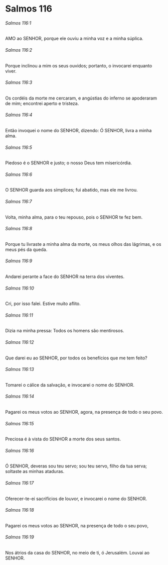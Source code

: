 # Salmos 116

###### Salmos 116:1

AMO ao SENHOR, porque ele ouviu a minha voz e a minha súplica.

###### Salmos 116:2

Porque inclinou a mim os seus ouvidos; portanto, o invocarei enquanto viver.

###### Salmos 116:3

Os cordéis da morte me cercaram, e angústias do inferno se apoderaram de mim; encontrei aperto e tristeza.

###### Salmos 116:4

Então invoquei o nome do SENHOR, dizendo: Ó SENHOR, livra a minha alma.

###### Salmos 116:5

Piedoso é o SENHOR e justo; o nosso Deus tem misericórdia.

###### Salmos 116:6

O SENHOR guarda aos símplices; fui abatido, mas ele me livrou.

###### Salmos 116:7

Volta, minha alma, para o teu repouso, pois o SENHOR te fez bem.

###### Salmos 116:8

Porque tu livraste a minha alma da morte, os meus olhos das lágrimas, e os meus pés da queda.

###### Salmos 116:9

Andarei perante a face do SENHOR na terra dos viventes.

###### Salmos 116:10

Cri, por isso falei. Estive muito aflito.

###### Salmos 116:11

Dizia na minha pressa: Todos os homens são mentirosos.

###### Salmos 116:12

Que darei eu ao SENHOR, por todos os benefícios que me tem feito?

###### Salmos 116:13

Tomarei o cálice da salvação, e invocarei o nome do SENHOR.

###### Salmos 116:14

Pagarei os meus votos ao SENHOR, agora, na presença de todo o seu povo.

###### Salmos 116:15

Preciosa é à vista do SENHOR a morte dos seus santos.

###### Salmos 116:16

Ó SENHOR, deveras sou teu servo; sou teu servo, filho da tua serva; soltaste as minhas ataduras.

###### Salmos 116:17

Oferecer-te-ei sacrifícios de louvor, e invocarei o nome do SENHOR.

###### Salmos 116:18

Pagarei os meus votos ao SENHOR, na presença de todo o seu povo,

###### Salmos 116:19

Nos átrios da casa do SENHOR, no meio de ti, ó Jerusalém. Louvai ao SENHOR.

